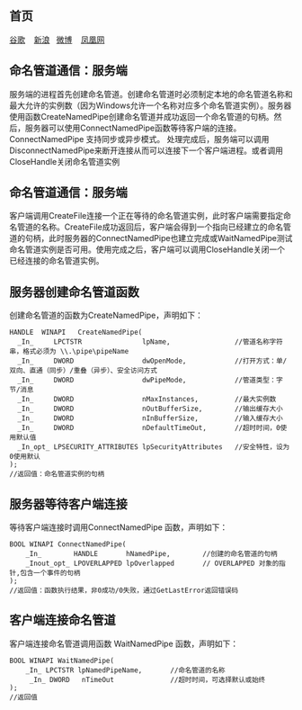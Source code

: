 ## 首页

[谷歌](https://www.google.com.hk/)    [新浪](http://www.sina.com.cn/)   [微博](https://weibo.com/u/1376260467)    [凤凰网](http://www.ifeng.com/)

## 命名管道通信：服务端

服务端的进程首先创建命名管道。创建命名管道时必须制定本地的命名管道名称和最大允许的实例数（因为Windows允许一个名称对应多个命名管道实例）。服务器使用函数CreateNamedPipe创建命名管道并成功返回一个命名管道的句柄。然后，服务器可以使用ConnectNamedPipe函数等待客户端的连接。ConnectNamedPipe 支持同步或异步模式。
处理完成后，服务端可以调用DisconnectNamedPipe来断开连接从而可以连接下一个客户端进程。或者调用CloseHandle关闭命名管道实例

## 命名管道通信：服务端

客户端调用CreateFile连接一个正在等待的命名管道实例，此时客户端需要指定命名管道的名称。CreateFile成功返回后，客户端会得到一个指向已经建立的命名管道的句柄，此时服务器的ConnectNamedPipe也建立完成或WaitNamedPipe测试命名管道实例是否可用。使用完成之后，客户端可以调用CloseHandle关闭一个已经连接的命名管道实例。

## 服务器创建命名管道函数

创建命名管道的函数为CreateNamedPipe，声明如下：

    HANDLE  WINAPI   CreateNamedPipe(
      _In_     LPCTSTR               lpName,                //管道名称字符串，格式必须为 \\.\pipe\pipeName
      _In_     DWORD                 dwOpenMode,            //打开方式：单/双向、直通（同步）/重叠（异步）、安全访问方式
      _In_     DWORD                 dwPipeMode,            //管道类型：字节/消息
      _In_     DWORD                 nMaxInstances,         //最大实例数
      _In_     DWORD                 nOutBufferSize,        //输出缓存大小
      _In_     DWORD                 nInBufferSize,         //输入缓存大小
      _In_     DWORD                 nDefaultTimeOut,       //超时时间，0使用默认值
      _In_opt_ LPSECURITY_ATTRIBUTES lpSecurityAttributes   //安全特性，设为0使用默认
    );
    //返回值：命名管道实例的句柄

## 服务器等待客户端连接

等待客户端连接时调用ConnectNamedPipe 函数，声明如下：

    BOOL WINAPI ConnectNamedPipe(
        _In_        HANDLE       hNamedPipe,        //创建的命名管道的句柄
        _Inout_opt_ LPOVERLAPPED lpOverlapped       // OVERLAPPED 对象的指针,包含一个事件的句柄
    );
    //返回值：函数执行结果，非0成功/0失败，通过GetLastError返回错误码

## 客户端连接命名管道

客户端连接命名管道调用函数 WaitNamedPipe 函数，声明如下：

    BOOL WINAPI WaitNamedPipe(
        _In_ LPCTSTR lpNamedPipeName,       //命名管道的名称
         _In_ DWORD   nTimeOut              //超时时间，可选择默认或始终
    );
    //返回值
    
